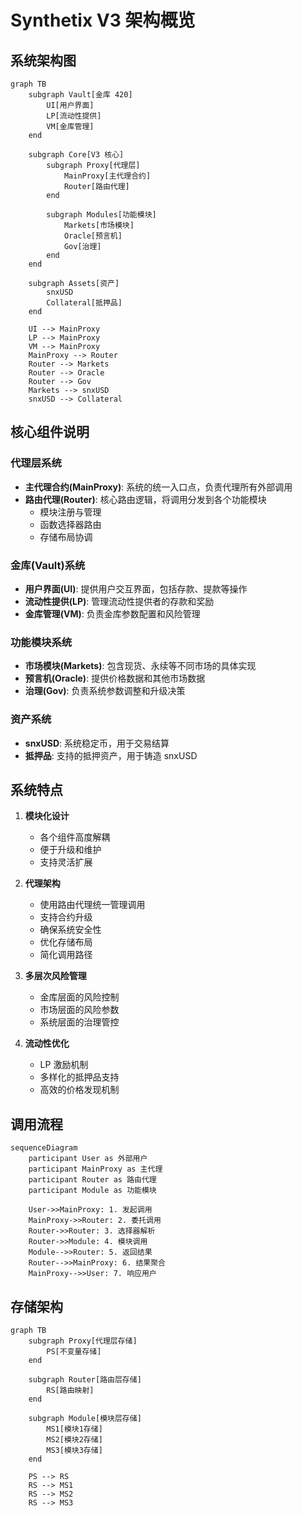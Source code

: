 # Synthetix V3 架构概览

## 系统架构图

```mermaid
graph TB
    subgraph Vault[金库 420]
        UI[用户界面]
        LP[流动性提供]
        VM[金库管理]
    end

    subgraph Core[V3 核心]
        subgraph Proxy[代理层]
            MainProxy[主代理合约]
            Router[路由代理]
        end
        
        subgraph Modules[功能模块]
            Markets[市场模块]
            Oracle[预言机]
            Gov[治理]
        end
    end

    subgraph Assets[资产]
        snxUSD
        Collateral[抵押品]
    end

    UI --> MainProxy
    LP --> MainProxy
    VM --> MainProxy
    MainProxy --> Router
    Router --> Markets
    Router --> Oracle
    Router --> Gov
    Markets --> snxUSD
    snxUSD --> Collateral
```

## 核心组件说明

### 代理层系统
- **主代理合约(MainProxy)**: 系统的统一入口点，负责代理所有外部调用
- **路由代理(Router)**: 核心路由逻辑，将调用分发到各个功能模块
  - 模块注册与管理
  - 函数选择器路由
  - 存储布局协调

### 金库(Vault)系统
- **用户界面(UI)**: 提供用户交互界面，包括存款、提款等操作
- **流动性提供(LP)**: 管理流动性提供者的存款和奖励
- **金库管理(VM)**: 负责金库参数配置和风险管理

### 功能模块系统
- **市场模块(Markets)**: 包含现货、永续等不同市场的具体实现
- **预言机(Oracle)**: 提供价格数据和其他市场数据
- **治理(Gov)**: 负责系统参数调整和升级决策

### 资产系统
- **snxUSD**: 系统稳定币，用于交易结算
- **抵押品**: 支持的抵押资产，用于铸造 snxUSD

## 系统特点

1. **模块化设计**
   - 各个组件高度解耦
   - 便于升级和维护
   - 支持灵活扩展

2. **代理架构**
   - 使用路由代理统一管理调用
   - 支持合约升级
   - 确保系统安全性
   - 优化存储布局
   - 简化调用路径

3. **多层次风险管理**
   - 金库层面的风险控制
   - 市场层面的风险参数
   - 系统层面的治理管控

4. **流动性优化**
   - LP 激励机制
   - 多样化的抵押品支持
   - 高效的价格发现机制

## 调用流程

```mermaid
sequenceDiagram
    participant User as 外部用户
    participant MainProxy as 主代理
    participant Router as 路由代理
    participant Module as 功能模块
    
    User->>MainProxy: 1. 发起调用
    MainProxy->>Router: 2. 委托调用
    Router->>Router: 3. 选择器解析
    Router->>Module: 4. 模块调用
    Module-->>Router: 5. 返回结果
    Router-->>MainProxy: 6. 结果聚合
    MainProxy-->>User: 7. 响应用户
```

## 存储架构

```mermaid
graph TB
    subgraph Proxy[代理层存储]
        PS[不变量存储]
    end
    
    subgraph Router[路由层存储]
        RS[路由映射]
    end
    
    subgraph Module[模块层存储]
        MS1[模块1存储]
        MS2[模块2存储]
        MS3[模块3存储]
    end
    
    PS --> RS
    RS --> MS1
    RS --> MS2
    RS --> MS3
``` 